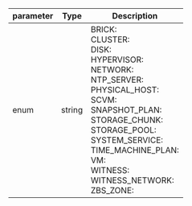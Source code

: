 | parameter | Type | Description |
| ----------- | ----------- |----------- |
| enum  |  string  | BRICK: <br/>CLUSTER: <br/>DISK: <br/>HYPERVISOR: <br/>NETWORK: <br/>NTP_SERVER: <br/>PHYSICAL_HOST: <br/>SCVM: <br/>SNAPSHOT_PLAN: <br/>STORAGE_CHUNK: <br/>STORAGE_POOL: <br/>SYSTEM_SERVICE: <br/>TIME_MACHINE_PLAN: <br/>VM: <br/>WITNESS: <br/>WITNESS_NETWORK: <br/>ZBS_ZONE:   |